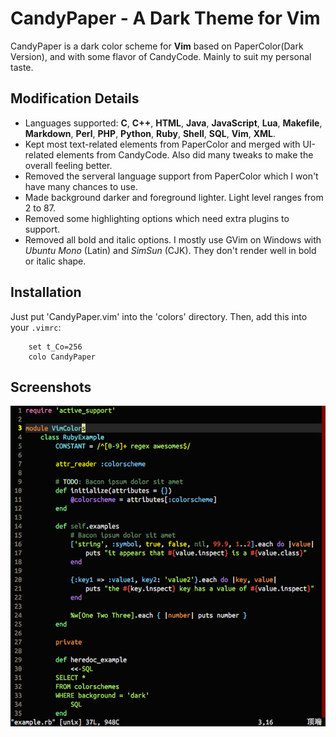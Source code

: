 # CandyPaper - A Dark Theme for Vim

CandyPaper is a dark color scheme for **Vim** based on PaperColor(Dark Version), and with some flavor of CandyCode. Mainly to suit my personal taste.

## Modification Details
*   Languages supported: **C**, **C++**, **HTML**, **Java**, **JavaScript**, **Lua**, **Makefile**, **Markdown**, **Perl**, **PHP**, **Python**, **Ruby**, **Shell**, **SQL**, **Vim**, **XML**.
*   Kept most text-related elements from PaperColor and merged with UI-related elements from CandyCode. Also did many tweaks to make the overall feeling better.
*   Removed the serveral language support from PaperColor which I won't have many chances to use.
*   Made background darker and foreground lighter. Light level ranges from 2 to 87.
*   Removed some highlighting options which need extra plugins to support.
*   Removed all bold and italic options. I mostly use GVim on Windows with *Ubuntu Mono* (Latin) and *SimSun* (CJK). They don't render well in bold or italic shape.
    
## Installation
Just put 'CandyPaper.vim' into the 'colors' directory. 
Then, add this into your `.vimrc`:

```VimL
    set t_Co=256
    colo CandyPaper
```
## Screenshots
![Ruby Example](example.png)
